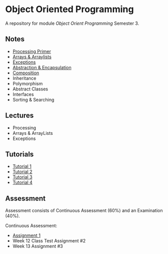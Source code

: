 # Object Oriented Programming 

A repository for module *Object Orient Programming* Semester 3.


## Notes
- [Processing Primer](./notes/ProcessingPrimer.md)
- [Arrays & Arraylists](./notes/ArraysAndArraylists.md)
- [Exceptions](./notes/Exceptions.md)
- [Abstraction & Encapsulation](./notes/ObjectOrientedProgramming.md)
- [Composition](./notes/Composition.md)
- Inheritance
- Polymorphism
- Abstract Classes
- Interfaces
- Sorting & Searching


## Lectures
- Processing
- Arrays & ArrayLists
- Exceptions


## Tutorials
- [Tutorial 1](./tutorials/Tutorial1.md)
- [Tutorial 2](./tutorials/Tutorial2.md)
- [Tutorial 3](./tutorials/Tutorial3.md)
- [Tutorial 4](./tutorials/Tutorial4.md)

## Assessment

Assessment consists of Continuous Assessment (60%) and an Examination (40%).

Continuous Assessment:

- [Assignment 1](./assignments/Assigment1.md)
- Week 12 Class Test Assignment #2
- Week 13 Assignment #3
